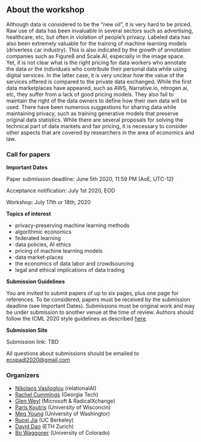 ## About the workshop

Although data is considered to be the “new oil”, it is very hard to be priced. Raw use of data has been invaluable in several sectors such as advertising, healthcare, etc, but often in violation of people’s privacy. Labeled data has also been extremely valuable for the training of machine learning models (driverless car industry). This is also indicated by the growth of annotation companies such as Figure8 and Scale.AI, especially in the image space. Yet, it is not clear what is the right pricing for data workers who annotate the data or the individuals who contribute their personal data while using digital services. In the latter case, it is very unclear how the value of the services offered is compared to the private data exchanged.  While the first data marketplaces have appeared, such as AWS, Narrative.io, nitrogen.ai, etc, they suffer from a lack of good pricing models. They also fail to maintain the right of the data owners to define how their own data will be used. There have been numerous suggestions for sharing data while maintaining privacy, such as training generative models that preserve original data statistics.
While there are several proposals for solving the technical part of data markets and fair pricing, it is necessary to consider other aspects that are covered by researchers in the area of economics and law. 

### Call for papers

**Important Dates**

Paper submission deadline: June 5th 2020, 11:59 PM (AoE, UTC-12)

Acceptance notification: July 1st 2020, EOD

Workshop: July 17th or 18th, 2020

**Topics of interest** 

- privacy-preserving machine learning methods
- algorithmic economics
- federated learning
- data policies, AI ethics
- pricing of machine learning models 
- data market-places
- the economics of data labor and crowdsourcing
- legal and ethical implications of data trading

**Submission Guidelines**

You are invited to submit papers of up to six pages, plus one page for references. To be considered, papers must be received by the submission deadline (see Important Dates). Submissions must be original work and may be under submission to another venue at the time of review. Authors should follow the ICML 2020 style guidelines as described [here](https://icml.cc/Conferences/2020/StyleAuthorInstructions). 

**Submission Site**

Submission link: TBD

All questions about submissions should be emailed to [ecopadl2020@gmail.com](mailto:ecopadl2020@gmail.com)


### Organizers ####
- [Nikolaos Vasiloglou](https://www.linkedin.com/in/vasiloglou) (relationalAI)
- [Rachel Cummings](https://pwp.gatech.edu/rachel-cummings/) 	(Georgia Tech)
- [Glen Weyl](http://glenweyl.com/)	(Microsoft & RadicalXchange)
- [Paris Koutris](http://pages.cs.wisc.edu/~paris/)  (University of Wisconcin)  		
- [Meg Young](https://ischool.uw.edu/people/phd/profile/megyoung)	(University of Washingtor)
- [Ruoxi Jia](https://ruoxijia.github.io/) (UC Berkeley)
- [David Dao](https://daviddao.org/) (ETH Zurich)	
- [Bo Waggoner](https://www.bowaggoner.com/)	(University of Colorado)	


